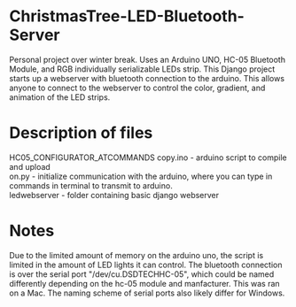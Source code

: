 # ChristmasTree-LED-Bluetooth-Server

Personal project over winter break. Uses an Arduino UNO, HC-05 Bluetooth Module, and RGB individually serializable LEDs strip. This Django project starts up a webserver with bluetooth connection to the arduino. This allows anyone to connect to the webserver to control the color, gradient, and animation of the LED strips. 

# Description of files
HC05_CONFIGURATOR_ATCOMMANDS copy.ino - arduino script to compile and upload  
on.py - initialize communication with the arduino, where you can type in commands in terminal to transmit to arduino.   
ledwebserver - folder containing basic django webserver  
# Notes
Due to the limited amount of memory on the arduino uno, the script is limited in the amount of LED lights it can control. The bluetooth connection is over the serial port "/dev/cu.DSDTECHHC-05", which could be named differently depending on the hc-05 module and manfacturer. This was ran on a Mac. The naming scheme of serial ports also likely differ for Windows. 
